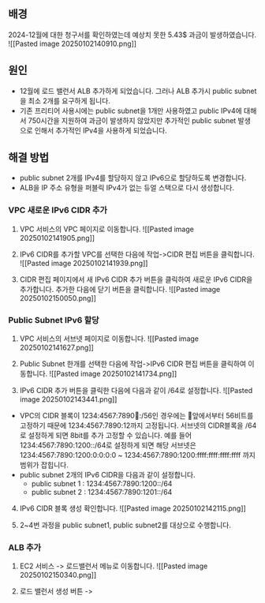
## 배경
2024-12월에 대한 청구서를 확인하였는데 예상치 못한 5.43$ 과금이 발생하였습니다.
![[Pasted image 20250102140910.png]]

## 원인
- 12월에 로드 밸런서 ALB 추가하게 되었습니다. 그러나 ALB 추가시 public subnet을 최소 2개를 요구하게 됩니다.
- 기존 프리티어 사용시에는 public subnet을 1개만 사용하였고 public IPv4에 대해서 750시간을 지원하여 과금이 발생하지 않았지만 추가적인 public subnet 발생으로 인해서 추가적인 IPv4을 사용하게 되었습니다.

## 해결 방법
- public subnet 2개를 IPv4를 할당하지 않고 IPv6으로 할당하도록 변경합니다.
- ALB을 IP 주소 유형을 퍼블릭 IPv4가 없는 듀얼 스택으로 다시 생성합니다.


### VPC 새로운 IPv6 CIDR 추가
1. VPC 서비스의 VPC 페이지로 이동합니다.
![[Pasted image 20250102141905.png]]

2. IPv6 CIDR를 추가할 VPC를 선택한 다음에 작업->CIDR 편집 버튼을 클릭합니다.
![[Pasted image 20250102141939.png]]

3. CIDR 편집 페이지에서 새 IPv6 CIDR 추가 버튼을 클릭하여 새로운 IPv6 CIDR을 추가합니다. 추가한 다음에 닫기 버튼을 클릭합니다.
![[Pasted image 20250102150050.png]]


### Public Subnet IPv6 할당
1. VPC 서비스의 서브넷 페이지로 이동합니다.
![[Pasted image 20250102141627.png]]

2. Public Subnet 한개를 선택한 다음에 작업->IPv6 CIDR 편집 버튼을 클릭하여 이동합니다.
![[Pasted image 20250102141734.png]]

3. IPv6 CIDR 추가 버튼을 클릭한 다음에 다음과 같이 /64로 설정합니다.
![[Pasted image 20250102143441.png]]
- VPC의 CIDR 블록이 1234:4567:7890:1234::/56인 경우에는 앞에서부터 56비트를 고정하기 때문에 1234:4567:7890:12까지 고정됩니다. 서브넷의 CIDR블록을 /64로 설정하게 되면 8bit를 추가 고정할 수 있습니다. 예를 들어 1234:4567:7890:1200::/64로 설정하게 되면 해당 서브넷은 1234:4567:7890:1200:0:0:0:0 ~ 1234:4567:7890:1200:ffff:ffff:ffff:ffff 까지 범위가 잡힙니다.
- public subnet 2개의 IPv6 CIDR을 다음과 같이 설정합니다.
	- public subnet 1 : 1234:4567:7890:1200::/64
	- public subnet 2 : 1234:4567:7890:1201::/64

4. IPv6 CIDR 블록 생성 확인합니다. 
![[Pasted image 20250102142115.png]]

5. 2~4번 과정을 public subnet1, public subnet2를 대상으로 수행합니다.

### ALB 추가
1. EC2 서비스 -> 로드밸런서 메뉴로 이동합니다.
![[Pasted image 20250102150340.png]]

2. 로드 밸런서 생성 버튼 -> 